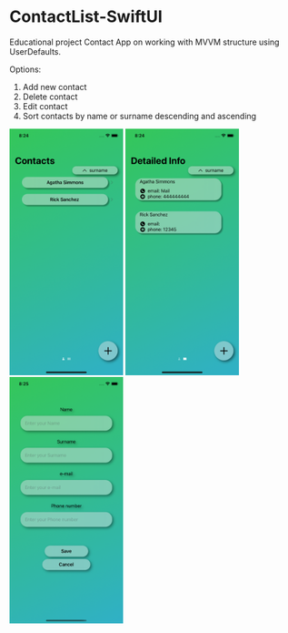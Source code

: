 # ContactList-SwiftUI
Educational project Contact App on working with MVVM structure using UserDefaults.

Options:
1. Add new contact
2. Delete contact
3. Edit contact
4. Sort contacts by name or surname descending and ascending

<p float="left">
<img src="https://github.com/seregious/ContactList-SwiftUI/blob/main/images/2022-05-03_20-24-56.png" width="200" />
<img src="https://github.com/seregious/ContactList-SwiftUI/blob/main/images/2022-05-03_20-25-02.png" width="200" />
<img src="https://github.com/seregious/ContactList-SwiftUI/blob/main/images/2022-05-03_20-25-29.png" width="200" />
</p>
